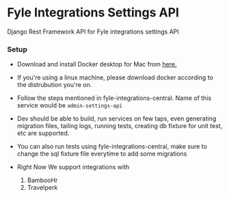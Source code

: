 
# Fyle Integrations Settings API
Django Rest Framework API for Fyle integrations settings API

### Setup

* Download and install Docker desktop for Mac from [here.](https://www.docker.com/products/docker-desktop)

* If you're using a linux machine, please download docker according to the distrubution you're on.

* Follow the steps mentioned in fyle-integrations-central. Name of this service would be `admin-settings-api`

* Dev should be able to build, run services on few taps, even generating migration files, tailing logs, running tests, creating db fixture for unit test, etc are supported.

* You can also run tests using fyle-integrations-central, make sure to change the sql fixture file everytime to add some migrations

* Right Now We support integrations with
    1. BambooHr
    2. Travelperk
